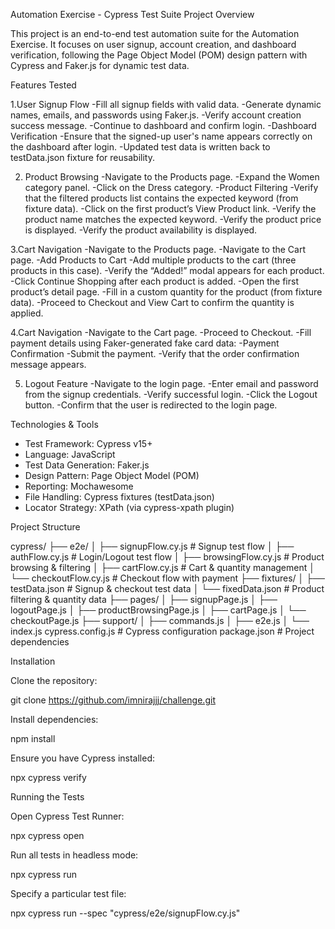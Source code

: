 Automation Exercise - Cypress Test Suite
Project Overview

This project is an end-to-end test automation suite for the Automation Exercise. It focuses on user signup, account creation, and dashboard verification, following the Page Object Model (POM) design pattern with Cypress and Faker.js for dynamic test data.

Features Tested

1.User Signup Flow
-Fill all signup fields with valid data.
-Generate dynamic names, emails, and passwords using Faker.js.
-Verify account creation success message.
-Continue to dashboard and confirm login.
-Dashboard Verification
-Ensure that the signed-up user's name appears correctly on the dashboard after login.
-Updated test data is written back to testData.json fixture for reusability.

2. Product Browsing
-Navigate to the Products page.
-Expand the Women category panel.
-Click on the Dress category.
-Product Filtering
-Verify that the filtered products list contains the expected keyword (from fixture data).
-Click on the first product’s View Product link.
-Verify the product name matches the expected keyword.
-Verify the product price is displayed.
-Verify the product availability is displayed.

3.Cart Navigation
-Navigate to the Products page.
-Navigate to the Cart page.
-Add Products to Cart
-Add multiple products to the cart (three products in this case).
-Verify the “Added!” modal appears for each product.
-Click Continue Shopping after each product is added.
-Open the first product’s detail page.
-Fill in a custom quantity for the product (from fixture data).
-Proceed to Checkout and View Cart to confirm the quantity is applied.

4.Cart Navigation
-Navigate to the Cart page.
-Proceed to Checkout.
-Fill payment details using Faker-generated fake card data:
-Payment Confirmation
-Submit the payment.
-Verify that the order confirmation message appears.

5. Logout Feature
-Navigate to the login page.
-Enter email and password from the signup credentials.
-Verify successful login.
-Click the Logout button.
-Confirm that the user is redirected to the login page.

Technologies & Tools
- Test Framework: Cypress v15+
- Language: JavaScript
- Test Data Generation: Faker.js
- Design Pattern: Page Object Model (POM)
- Reporting: Mochawesome
- File Handling: Cypress fixtures (testData.json)
- Locator Strategy: XPath (via cypress-xpath plugin)

Project Structure

cypress/
├── e2e/
│   ├── signupFlow.cy.js          # Signup test flow
│   ├── authFlow.cy.js            # Login/Logout test flow
│   ├── browsingFlow.cy.js        # Product browsing & filtering
│   ├── cartFlow.cy.js            # Cart & quantity management
│   └── checkoutFlow.cy.js        # Checkout flow with payment
├── fixtures/
│   ├── testData.json             # Signup & checkout test data
│   └── fixedData.json            # Product filtering & quantity data
├── pages/
│   ├── signupPage.js
│   ├── logoutPage.js
│   ├── productBrowsingPage.js
│   ├── cartPage.js
│   └── checkoutPage.js
├── support/
│   ├── commands.js
│   ├── e2e.js
│   └── index.js
cypress.config.js                 # Cypress configuration
package.json                      # Project dependencies


Installation

Clone the repository:

git clone https://github.com/imnirajjj/challenge.git


Install dependencies:

npm install


Ensure you have Cypress installed:

npx cypress verify

Running the Tests

Open Cypress Test Runner:

npx cypress open


Run all tests in headless mode:

npx cypress run


Specify a particular test file:

npx cypress run --spec "cypress/e2e/signupFlow.cy.js"

